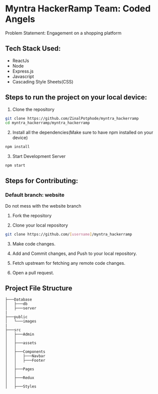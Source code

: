 # Myntra HackerRamp Team: Coded Angels

Problem Statement: Engagement on a shopping platform

## Tech Stack Used:

- ReactJs
- Node
- Express.js
- Javascript
- Cascading Style Sheets(CSS)

## Steps to run the project on your local device:

1. Clone the repository

```bash
git clone https://github.com/ZinalPotphode/myntra_hackerramp
cd myntra_hackerramp/myntra_hackerramp
```

2. Install all the dependencies(Make sure to have npm installed on your device)

```bash
npm install
```

3. Start Development Server

```bash
npm start
```

## Steps for Contributing:

### Default branch: website

Do not mess with the website branch

1. Fork the repository

2. Clone your local repository

```bash
git clone https://github.com/[username]/myntra_hackerramp
```

3. Make code changes.

4. Add and Commit changes, and Push to your local repository.

5. Fetch upstream for fetching any remote code changes.

6. Open a pull request.

## Project File Structure

```
├───Database
│   ├───db
│   ├───server
|
├───public
│   └───images
|
├───src
│   ├───Admin
│   │   
│   ├───assets
│   │   
│   ├───Components
│   │   ├───Navbar
│   │   ├───Footer
│   │   
│   ├───Pages  
│   │   
│   ├───Redux
│   │   
│   ├───Styles

```

